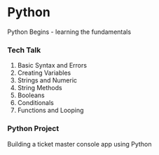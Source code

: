 # Python 

Python Begins - learning the fundamentals

### Tech Talk

1. Basic Syntax and Errors
2. Creating Variables
3. Strings and Numeric
4. String Methods
5. Booleans
6. Conditionals
7. Functions and Looping

### Python Project

Building a ticket master console app using Python




